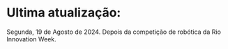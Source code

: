 # Ultima atualização:
Segunda, 19 de Agosto de 2024. Depois da competição de robótica da Rio Innovation Week.
